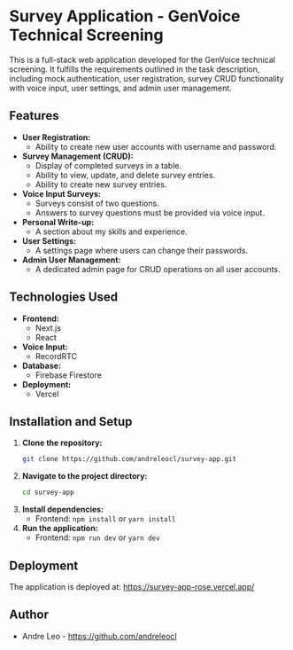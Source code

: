 # Survey Application - GenVoice Technical Screening

This is a full-stack web application developed for the GenVoice technical screening. It fulfills the requirements outlined in the task description, including mock authentication, user registration, survey CRUD functionality with voice input, user settings, and admin user management.

## Features

* **User Registration:**
    * Ability to create new user accounts with username and password.
* **Survey Management (CRUD):**
    * Display of completed surveys in a table.
    * Ability to view, update, and delete survey entries.
    * Ability to create new survey entries.
* **Voice Input Surveys:**
    * Surveys consist of two questions.
    * Answers to survey questions must be provided via voice input.
* **Personal Write-up:**
    * A section about my skills and experience.
* **User Settings:**
    * A settings page where users can change their passwords.
* **Admin User Management:**
    * A dedicated admin page for CRUD operations on all user accounts.

## Technologies Used

* **Frontend:**
    * Next.js
    * React
* **Voice Input:**
    * RecordRTC
* **Database:**
    * Firebase Firestore
* **Deployment:**
    * Vercel

## Installation and Setup

1.  **Clone the repository:**
    ```bash
    git clone https://github.com/andreleocl/survey-app.git
    ```
2.  **Navigate to the project directory:**
    ```bash
    cd survey-app
    ```
3.  **Install dependencies:**
    * Frontend: `npm install` or `yarn install`
4.  **Run the application:**
    * Frontend: `npm run dev` or `yarn dev`

## Deployment

The application is deployed at: https://survey-app-rose.vercel.app/

## Author

* Andre Leo - https://github.com/andreleocl
